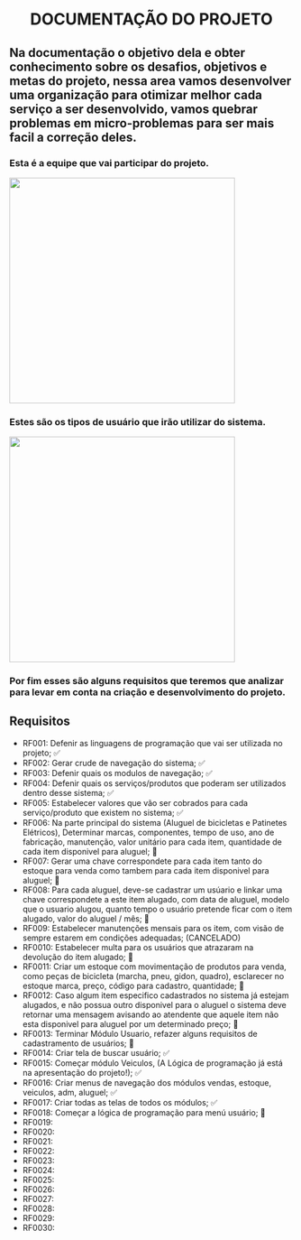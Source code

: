 <h1 align="center"> DOCUMENTAÇÃO DO PROJETO </h1>


<h2> Na documentação o objetivo dela e obter conhecimento sobre os desafios, objetivos e metas do projeto, nessa area vamos desenvolver uma organização para otimizar melhor cada serviço a ser desenvolvido, vamos quebrar problemas em micro-problemas para ser mais facil a correção deles. </h2>

<h3> Esta é a equipe que vai participar do projeto. </h3>

<image src= "https://github.com/Lima404/Locadora-de-bicicletas-e-patins-eletricos/blob/main/imagens/imagem.png" width=400/>

<h3> Estes são os tipos de usuário que irão utilizar do sistema. </h3>

<image src= "https://github.com/Lima404/Locadora-de-bicicletas-e-patins-eletricos/blob/main/imagens/perfil.png" width=400/>

<h3> Por fim esses são alguns requisitos que teremos que analizar para levar em conta na criação e desenvolvimento do projeto. </h3>

<h2> Requisitos </h2>

- RF001: Defenir as linguagens de programação que vai ser utilizada no projeto; ✅
- RF002: Gerar crude de navegação do sistema; ✅
- RF003: Defenir quais os modulos de navegação; ✅
- RF004: Defenir quais os serviços/produtos que poderam ser utilizados dentro desse sistema; ✅
- RF005: Estabelecer valores que vão ser cobrados para cada serviço/produto que existem no sistema; ✅
- RF006: Na parte principal do sistema (Aluguel de bicicletas e Patinetes Elétricos), Determinar marcas, componentes, tempo de uso, ano de fabricação, manutenção, valor unitário para cada item, quantidade de cada item disponivel para aluguel; 🛑
- RF007: Gerar uma chave correspondete para cada item tanto do estoque para venda como tambem para cada item disponivel para aluguel; 🛑
- RF008: Para cada aluguel, deve-se cadastrar um usúario e linkar uma chave correspondete a este item alugado, com data de aluguel,  modelo que o usuario alugou, quanto tempo o usuário pretende ficar com o item alugado, valor do aluguel / mês; 🛑
- RF009: Estabelecer manutenções mensais para os item, com visão de sempre estarem em condições adequadas; (CANCELADO)
- RF0010: Estabelecer multa para os usuários que atrazaram na devolução do item alugado; 🛑
- RF0011: Criar um estoque com movimentação de produtos para venda, como peças de bicicleta (marcha, pneu, gidon, quadro), esclarecer no estoque marca, preço, código para cadastro, quantidade; 🛑
- RF0012: Caso algum item especifico cadastrados no sistema já estejam alugados, e não possua outro disponivel para o aluguel o sistema deve retornar uma mensagem avisando ao atendente que aquele item não esta disponivel para aluguel por um determinado preço; 🛑
- RF0013: Terminar Módulo Usuario, refazer alguns requisitos de cadastramento de usuários; 🛑
- RF0014: Criar tela de buscar usuário; ✅
- RF0015: Começar módulo Veiculos, (A Lógica de programação já está na apresentação do projeto!); ✅
- RF0016: Criar menus de navegação dos módulos vendas, estoque, veiculos, adm, aluguel; ✅
- RF0017: Criar todas as telas de todos os módulos; ✅
- RF0018: Começar a lógica de programação para menú usuário; 🛑
- RF0019:
- RF0020:
- RF0021:
- RF0022:
- RF0023:
- RF0024:
- RF0025:
- RF0026:
- RF0027:
- RF0028:
- RF0029:
- RF0030: